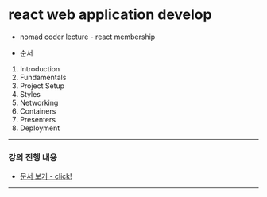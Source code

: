 # react web application develop
* nomad coder lecture - react membership

* 순서
1. Introduction
1. Fundamentals
1. Project Setup
1. Styles
1. Networking
1. Containers
1. Presenters
1. Deployment
---
### 강의 진행 내용
* [문서 보기 - click!](https://github.com/alpaca623/nomflix/blob/master/Documents/studyProgress.md)
---
